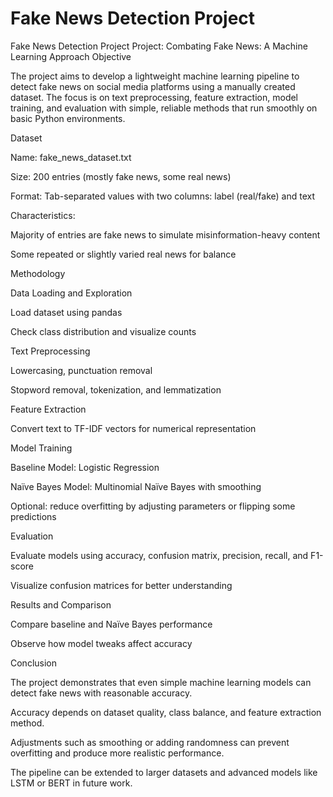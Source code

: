 # Fake News Detection Project
Fake News Detection Project
Project: Combating Fake News: A Machine Learning Approach
Objective

The project aims to develop a lightweight machine learning pipeline to detect fake news on social media platforms using a manually created dataset. The focus is on text preprocessing, feature extraction, model training, and evaluation with simple, reliable methods that run smoothly on basic Python environments.

Dataset

Name: fake_news_dataset.txt

Size: 200 entries (mostly fake news, some real news)

Format: Tab-separated values with two columns: label (real/fake) and text

Characteristics:

Majority of entries are fake news to simulate misinformation-heavy content

Some repeated or slightly varied real news for balance

Methodology

Data Loading and Exploration

Load dataset using pandas

Check class distribution and visualize counts

Text Preprocessing

Lowercasing, punctuation removal

Stopword removal, tokenization, and lemmatization

Feature Extraction

Convert text to TF-IDF vectors for numerical representation

Model Training

Baseline Model: Logistic Regression

Naïve Bayes Model: Multinomial Naïve Bayes with smoothing

Optional: reduce overfitting by adjusting parameters or flipping some predictions

Evaluation

Evaluate models using accuracy, confusion matrix, precision, recall, and F1-score

Visualize confusion matrices for better understanding

Results and Comparison

Compare baseline and Naïve Bayes performance

Observe how model tweaks affect accuracy

Conclusion

The project demonstrates that even simple machine learning models can detect fake news with reasonable accuracy.

Accuracy depends on dataset quality, class balance, and feature extraction method.

Adjustments such as smoothing or adding randomness can prevent overfitting and produce more realistic performance.

The pipeline can be extended to larger datasets and advanced models like LSTM or BERT in future work.
